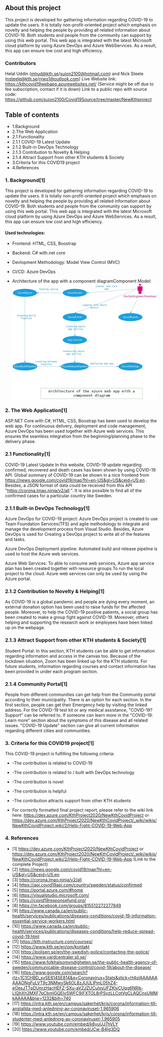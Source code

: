 ## About this project
This project is developed for gathering information regarding COVID-19 to update the users. It is totally non-profit-oriented project which emphasis on novelty and helping the people by providing all related information about COVID-19. Both students and people from the community can support by using this web portal. This web app is integrated with the latest Microsoft cloud platform by using Azure DevOps and Azure WebServices. As a result, this app can ensure low cost and high efficiency.

### Contributors
Helal Uddin (mhud@kth.se/sujon2100@hotmail.com) and Nick Steele (nsteele@kth.se/njws1@outlook.com)
Live Website link: https://kthcovid19webapp.azurewebsites.net/ (Service might be off due to fee subscription, contact if it is down)
Link to a public repo with source code: https://github.com/sujon2100/Covid19Source/tree/master/NewKthproject

## Table of contents

* 1.Background
* 2.The Web Application
* 2.1 Functionality
* 2.1.1 COVID-19 Latest Update
* 2.1.2 Built-in DevOps Technology
* 2.1.3 Contribution to Novelty & Helping
* 2.1.4 Attract Support from other KTH students & Society
* 3.Criteria for this COVID19 project
* 4.References

### 1. Background[1]
This project is developed for gathering information regarding COVID-19 to update the users. It is totally non-profit-oriented project which emphasis on novelty and helping the people by providing all related information about COVID-19. Both students and people from the community can support by using this web portal. This web app is integrated with the latest Microsoft cloud platform by using Azure DevOps and Azure WebServices. As a result, this app can ensure low cost and high efficiency.
#### Used technologies:
* Frontend: HTML, CSS, Boostrap
* Backend: C# with.net core
* Devlopment Methodology: Model View Control (MVC)
* CI/CD: Azure DevOps

*  Architecture of the app with a component diagramComponent Model:
![Image](https://github.com/sujon2100/Covid19Source/blob/master/images/ComponentArchitecture.jpg?raw=true)

### 2. The Web Application[1]
ASP.NET Core with C#, HTML, CSS, Boostrap has been used to develop the web app. For continuous delivery, deployment and code management, Azure DevOps has been used together with Azure web services. This ensures the seamless integration from the beginning/planning phase to the delivery phase.

### 2.1 Functionality[1]
COVID-19 Latest Update
In this website, COVID-19 update regarding confirmed, recovered and death cases has been shown by using COVID-19 API. Global summary of COVID-19 can be shown in a nice frontend from https://news.google.com/covid19/map?hl=en-US&gl=US&ceid=US:en . Besides, a JSON format of data could be received from this API "https://corona.lmao.ninja/v2/all ". It is also possible to find all of the confirmed cases for a particular country like Sweden.

### 2.1.1 Built-in DevOps Technology[1]
Azure DevOps for COVID-19 project: Azure DevOps project is created to use Team Foundation Services(TFS) and agile methodology to integrate and manage the development process from Visual Studio. Besides, Azure DevOps is used for Creating a DevOps project to write all of the features and tasks.

Azure DevOps Deployment pipeline: Automated build and release pipeline is used to host the Azure web services.

Azure Web Services: To able to consume web services, Azure app service plan has been created together with resource groups To run the local project to the cloud. Azure web services can only be used by using the Azure portal.

### 2.1.2 Contribution to Novelty & Helping[1]
As COVID-19 is a global pandemic and people are dying every moment, an external donation option has been used to raise funds for the affected people. Moreover, to help the COVID-19 positive patients, a social group has been created to make a group fight against COVID-19. Moreover, others helping and supporting the research work or employees have been linked up on the webpage.

### 2.1.3 Attract Support from other KTH students & Society[1]
Student Portal: In this section, KTH students can be able to get information regarding information and access in the canvas too. Because of the lockdown situation, Zoom has been linked up for the KTH students. For future students, information regarding courses and contact information has been provided in under each program section.

### 2.1.4 Community Portal[1]
People from different communities can get help from the Community portal according to their municipality. There is an option for each section. In the first section, people can get their Emergency help by visiting the linked address. For the COVID-19 test kit or any medical assistance, "COVID-19? Support" can be referred to. If someone can learn more in the "COVID-19: Learn more" section about the symptoms of this disease and all related issues. "COVID-19 Update" section can give all current information regarding different cities and communities.

### 3. Criteria for this COVID19 project[1]
This COVID-19 project is fulfilling the following criteria:
* -The contribution is related to COVID-19
* -The contribution is related to / built with DevOps technology
* -The contribution is novel
* -The contribution is helpful
* -The contribution attracts support from other KTH students

* For correctly formatted final project report, please refer to the wiki link here: https://dev.azure.com/KthProject2020/NewKthCovidProject or https://dev.azure.com/KthProject2020/NewKthCovidProject/_wiki/wikis/NewKthCovidProject.wiki/2/Help-Fight-COVID-19-Web-App

### 4. References
* [1] https://dev.azure.com/KthProject2020/NewKthCovidProject or https://dev.azure.com/KthProject2020/NewKthCovidProject/_wiki/wikis/NewKthCovidProject.wiki/2/Help-Fight-COVID-19-Web-App (Link to the complete Project)
* [2] https://news.google.com/covid19/map?hl=en-US&gl=US&ceid=US:en
* [3] https://corona.lmao.ninja/v2/all
* [4] https://api.covid19api.com/country/sweden/status/confirmed
* [5] https://portal.azure.com/#home
* [6] https://visualstudio.microsoft.com/
* [7] https://covid19responsefund.org/
* [8] https://m.facebook.com/groups/815512272277849
* [9] https://www.canada.ca/en/public-health/services/publications/diseases-conditions/covid-19-information-essential-service-workers.html
* [10] https://www.canada.ca/en/public-health/services/publications/diseases-conditions/help-reduce-spread-covid-19.html
* [11] https://kth.instructure.com/courses/
* [12] https://www.kth.se/en/om/kontakt
* [13] https://polisen.se/en/the-swedish-police/contacting-the-police/
* [14] https://www.vardcentraler.sll.se/
* [15] https://www.folkhalsomyndigheten.se/the-public-health-agency-of-sweden/communicable-disease-control/covid-19/about-the-disease/
* [16] https://www.google.com/search?rlz=1C1CHBD_svSE814SE814&q=Coronavirus+Stats&stick=H4sIAAAAAAAAAONgFuLVT9c3NMwySk6OL8zJUULlPmL05hZ4-eOesJTTpDUnrzHacHEFZ-SXu-aVZJZUCulxsUFZKlyCUqg6NRik-LlQhXh2MXF7pCbmlGQElySWFC9iFXTOL8rPSyzLLCotVgCLAQCnsUMMkAAAAA&biw=1232&bih=740
* [17] https://intra.kth.se/en/campus/sakerhet/kris/corona/information-till-anstallda-med-anledning-av-coronaviruset-1.965906
* [18] https://intra.kth.se/en/campus/sakerhet/kris/corona/information-till-studenter-med-anledning-av-coronaviruset-1.965905
* [19] https://www.youtube.com/embed/k8vuUJ7hVLY
* [20] https://www.youtube.com/embed/JCw-B4Ig3DQ
